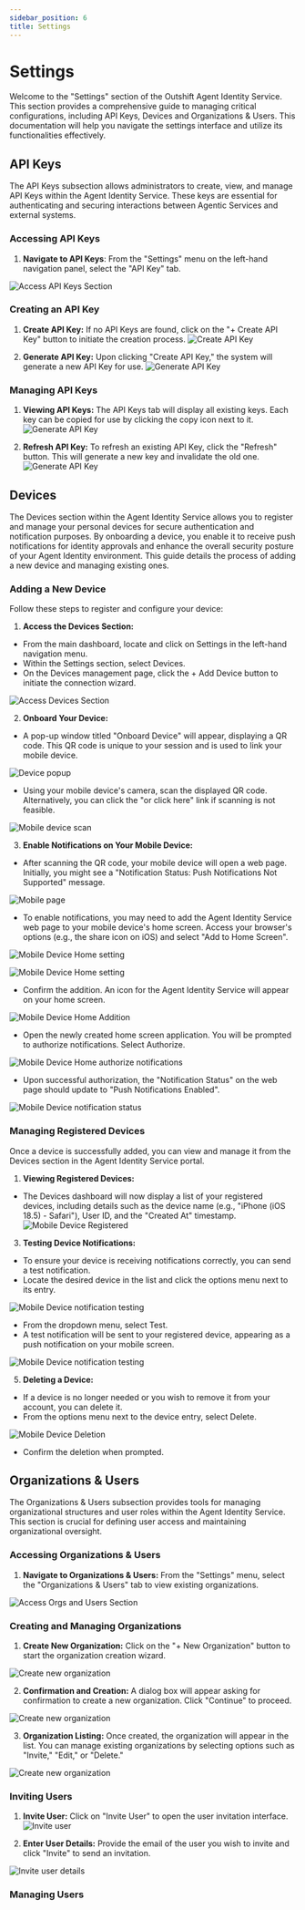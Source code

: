 ```yaml
---
sidebar_position: 6
title: Settings
---
```


# Settings

Welcome to the "Settings" section of the Outshift Agent Identity Service.
This section provides a comprehensive guide to managing critical configurations, including API Keys, Devices and Organizations & Users.
This documentation will help you navigate the settings interface and utilize its functionalities effectively.

## API Keys

The API Keys subsection allows administrators to create, view, and manage API Keys within the Agent Identity Service.
These keys are essential for authenticating and securing interactions between Agentic Services and external systems.

### Accessing API Keys

1. **Navigate to API Keys**:
   From the "Settings" menu on the left-hand navigation panel, select the "API Key" tab.

![Access API Keys Section](/img/Settings_APIKey_00.png)

### Creating an API Key

1. **Create API Key:**
   If no API Keys are found, click on the "+ Create API Key" button to initiate the creation process.
   ![Create API Key](/img/Settings_APIKey_01.png)

2. **Generate API Key:**
   Upon clicking "Create API Key," the system will generate a new API Key for use.
   ![Generate API Key](/img/Settings_APIKey_02.png)

### Managing API Keys

1. **Viewing API Keys:**
   The API Keys tab will display all existing keys. Each key can be copied for use by clicking the copy icon next to it.
   ![Generate API Key](/img/Settings_APIKey_02.png)

2. **Refresh API Key:**
   To refresh an existing API Key, click the "Refresh" button. This will generate a new key and invalidate the old one.
   ![Generate API Key](/img/Settings_APIKey_02.png)

## Devices

The Devices section within the Agent Identity Service allows you to register and manage your personal devices for secure authentication and notification purposes.
By onboarding a device, you enable it to receive push notifications for identity approvals and enhance the overall security posture of your Agent Identity environment.
This guide details the process of adding a new device and managing existing ones.

### Adding a New Device

Follow these steps to register and configure your device:

1. **Access the Devices Section:**

- From the main dashboard, locate and click on Settings in the left-hand navigation menu.
- Within the Settings section, select Devices.
- On the Devices management page, click the + Add Device button to initiate the connection wizard.

![Access Devices Section](/img/Settings_DEVICE_01.png)

2. **Onboard Your Device:**

- A pop-up window titled "Onboard Device" will appear, displaying a QR code. This QR code is unique to your session and is used to link your mobile device.

![Device popup](/img/Settings_DEVICE_02.png)

- Using your mobile device's camera, scan the displayed QR code. Alternatively, you can click the "or click here" link if scanning is not feasible.

![Mobile device scan](/img/Settings_DEVICE_03.png)

3. **Enable Notifications on Your Mobile Device:**

- After scanning the QR code, your mobile device will open a web page. Initially, you might see a "Notification Status: Push Notifications Not Supported" message.

![Mobile page](/img/Settings_DEVICE_04.png)

- To enable notifications, you may need to add the Agent Identity Service web page to your mobile device's home screen. Access your browser's options (e.g., the share icon on iOS) and select "Add to Home Screen".

![Mobile Device Home setting](/img/Settings_DEVICE_05.png)

![Mobile Device Home setting](/img/Settings_DEVICE_06.png)

- Confirm the addition. An icon for the Agent Identity Service will appear on your home screen.

![Mobile Device Home Addition](/img/Settings_DEVICE_07.png)

- Open the newly created home screen application. You will be prompted to authorize notifications. Select Authorize.

![Mobile Device Home authorize notifications](/img/Settings_DEVICE_08.png)

- Upon successful authorization, the "Notification Status" on the web page should update to "Push Notifications Enabled".

![Mobile Device notification status](/img/Settings_DEVICE_09.png)

### Managing Registered Devices

Once a device is successfully added, you can view and manage it from the Devices section in the Agent Identity Service portal.

1. **Viewing Registered Devices:**

- The Devices dashboard will now display a list of your registered devices, including details such as the device name (e.g., "iPhone (iOS 18.5) - Safari"), User ID, and the "Created At" timestamp.
  ![Mobile Device Registered](/img/Settings_DEVICE_10.png)

3. **Testing Device Notifications:**

- To ensure your device is receiving notifications correctly, you can send a test notification.
- Locate the desired device in the list and click the options menu next to its entry.

![Mobile Device notification testing](/img/Settings_DEVICE_11.png)

- From the dropdown menu, select Test.
- A test notification will be sent to your registered device, appearing as a push notification on your mobile screen.

![Mobile Device notification testing](/img/Settings_DEVICE_12.png)

5. **Deleting a Device:**

- If a device is no longer needed or you wish to remove it from your account, you can delete it.
- From the options menu next to the device entry, select Delete.

![Mobile Device Deletion](/img/Settings_DEVICE_11.png)

- Confirm the deletion when prompted.

## Organizations & Users

The Organizations & Users subsection provides tools for managing organizational structures and user roles within the Agent Identity Service.
This section is crucial for defining user access and maintaining organizational oversight.

### Accessing Organizations & Users

1. **Navigate to Organizations & Users:**
   From the "Settings" menu, select the "Organizations & Users" tab to view existing organizations.

![Access Orgs and Users Section](/img/Settings_APIKey_00.png)

### Creating and Managing Organizations

1. **Create New Organization:**
   Click on the "+ New Organization" button to start the organization creation wizard.

![Create new organization](/img/Settings_ORG_01.png)

2. **Confirmation and Creation:**
   A dialog box will appear asking for confirmation to create a new organization. Click "Continue" to proceed.

![Create new organization](/img/Settings_ORG_02.png)

3. **Organization Listing:**
   Once created, the organization will appear in the list. You can manage existing organizations by selecting options such as "Invite," "Edit," or "Delete."

![Create new organization](/img/Settings_ORG_03.png)

### Inviting Users

1. **Invite User:**
   Click on "Invite User" to open the user invitation interface.
   ![Invite user](/img/Settings_ORG_04.png)

2. **Enter User Details:**
   Provide the email of the user you wish to invite and click "Invite" to send an invitation.

![Invite user details](/img/Settings_ORG_05.png)

### Managing Users
